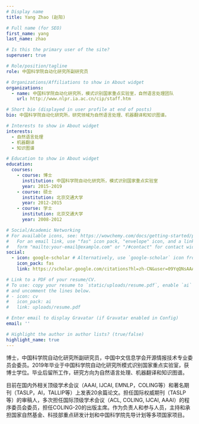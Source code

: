 ```yaml
---
# Display name
title: Yang Zhao (赵阳)

# Full name (for SEO)
first_name: yang
last_name: zhao

# Is this the primary user of the site?
superuser: true

# Role/position/tagline
role: 中国科学院自动化研究所副研究员

# Organizations/Affiliations to show in About widget
organizations:
  - name: 中国科学院自动化研究所，模式识别国家重点实验室，自然语言处理团队
    url: http://www.nlpr.ia.ac.cn/cip/staff.htm

# Short bio (displayed in user profile at end of posts)
bio: 中国科学院自动化研究所，研究领域为自然语言处理、机器翻译和知识图谱。

# Interests to show in About widget
interests:
  - 自然语言处理
  - 机器翻译
  - 知识图谱

# Education to show in About widget
education:
  courses:
    - course: 博士
      institution: 中国科学院自动化研究所，模式识别国家重点实验室
      year: 2015-2019
    - course: 硕士
      institution: 北京交通大学
      year: 2012-2015
    - course: 学士
      institution: 北京交通大学
      year: 2008-2012

# Social/Academic Networking
# For available icons, see: https://wowchemy.com/docs/getting-started/page-builder/#icons
#   For an email link, use "fas" icon pack, "envelope" icon, and a link in the
#   form "mailto:your-email@example.com" or "/#contact" for contact widget.
social:
  - icon: google-scholar # Alternatively, use `google-scholar` icon from `ai` icon pack
    icon_pack: fas
    link: https://scholar.google.com/citations?hl=zh-CN&user=09YqQNsAAAAJ

# Link to a PDF of your resume/CV.
# To use: copy your resume to `static/uploads/resume.pdf`, enable `ai` icons in `params.yaml`,
# and uncomment the lines below.
# - icon: cv
#   icon_pack: ai
#   link: uploads/resume.pdf

# Enter email to display Gravatar (if Gravatar enabled in Config)
email: ''

# Highlight the author in author lists? (true/false)
highlight_name: true
---
```


博士，中国科学院自动化研究所副研究员，中国中文信息学会开源情报技术专业委员会委员。2019年毕业于中国科学院自动化研究所模式识别国家重点实验室，获博士学位。毕业后留所工作，研究方向为自然语言处理、机器翻译和知识图谱。

目前在国内外相关顶级学术会议（AAAI, IJCAI, EMNLP，COLING等）和著名期刊（TASLP，AI，TALLIP等）上发表20余篇论文。担任国际权威期刊（TASLP等）的审稿人，多次担任国际顶级学术会议（ACL, COLING, IJCAI, AAAI）的程序委员会委员，担任COLING-20的出版主席。作为负责人和参与人员，主持和承担国家自然基金、科技部重点研发计划和中国科学院先导计划等多项国家项目。
